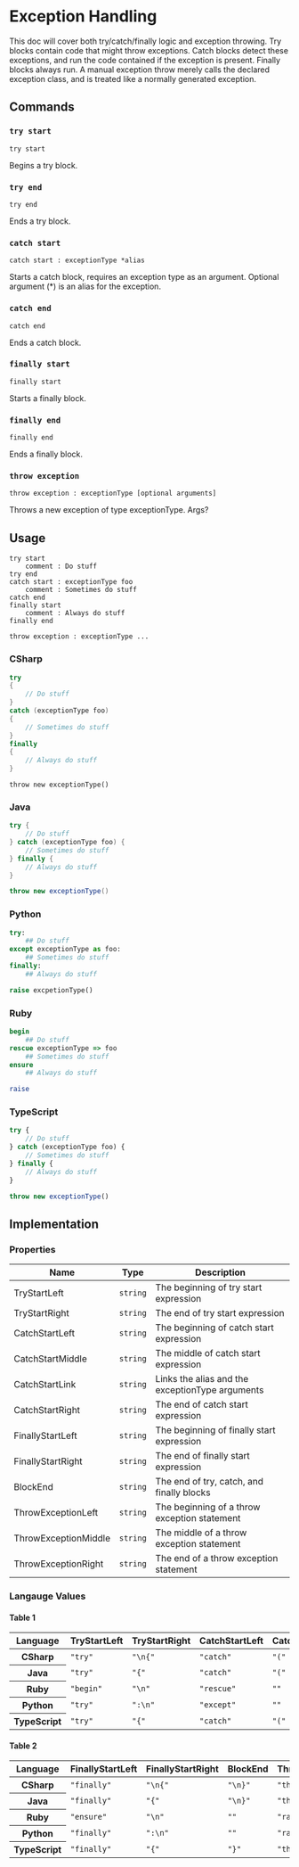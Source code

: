 # Exception Handling

This doc will cover both try/catch/finally logic and exception throwing.
Try blocks contain code that might throw exceptions.
Catch blocks detect these exceptions, and run the code contained if the exception is present.
Finally blocks always run.
A manual exception throw merely calls the declared exception class, and is treated like a normally generated exception.

## Commands

### `try start`

`try start`

Begins a try block.

### `try end`

`try end`

Ends a try block.

### `catch start`

`catch start : exceptionType *alias`

Starts a catch block, requires an exception type as an argument. Optional argument (*) is an alias for the exception.

### `catch end`

`catch end`

Ends a catch block.

### `finally start`

`finally start`

Starts a finally block.

### `finally end`

`finally end`

Ends a finally block.

### `throw exception`

`throw exception : exceptionType [optional arguments]`

Throws a new exception of type exceptionType. Args?

## Usage

```
try start
    comment : Do stuff
try end
catch start : exceptionType foo
    comment : Sometimes do stuff
catch end
finally start
    comment : Always do stuff
finally end
```

```
throw exception : exceptionType ...
```

### CSharp

```csharp
try
{
    // Do stuff
}
catch (exceptionType foo)
{
    // Sometimes do stuff
}
finally
{
    // Always do stuff
}
```

```charp
throw new exceptionType()
```

### Java

```java
try {
    // Do stuff
} catch (exceptionType foo) {
    // Sometimes do stuff
} finally {
    // Always do stuff
}
```

```java
throw new exceptionType()
```

### Python

```python
try:
    ## Do stuff
except exceptionType as foo:
    ## Sometimes do stuff
finally:
    ## Always do stuff
```

```python
raise excpetionType()
```

### Ruby

```ruby
begin
    ## Do stuff
rescue exceptionType => foo
    ## Sometimes do stuff
ensure
    ## Always do stuff
```

```ruby
raise
```

### TypeScript

```typescript
try {
    // Do stuff
} catch (exceptionType foo) {
    // Sometimes do stuff
} finally {
    // Always do stuff
}
```

```typescript
throw new exceptionType()
```

## Implementation

### Properties

<table>
    <thead>
        <th>Name</th>
        <th>Type</th>
        <th>Description</th>
    </thead>
    <tbody>
        <tr>
            <td>TryStartLeft</td>
            <td><code>string</code></td>
            <td>The beginning of try start expression</td>
        </tr>
        <tr>
            <td>TryStartRight</td>
            <td><code>string</code></td>
            <td>The end of try start expression</td>
        </tr>
        <tr>
            <td>CatchStartLeft</td>
            <td><code>string</code></td>
            <td>The beginning of catch start expression</td>
        </tr>
        <tr>
            <td>CatchStartMiddle</td>
            <td><code>string</code></td>
            <td>The middle of catch start expression</td>
        </tr>
        <tr>
            <td>CatchStartLink</td>
            <td><code>string</code></td>
            <td>Links the alias and the exceptionType arguments</td>
        </tr>
        <tr>
            <td>CatchStartRight</td>
            <td><code>string</code></td>
            <td>The end of catch start expression</td>
        </tr>
        <tr>
            <td>FinallyStartLeft</td>
            <td><code>string</code></td>
            <td>The beginning of finally start expression</td>
        </tr>
        <tr>
            <td>FinallyStartRight</td>
            <td><code>string</code></td>
            <td>The end of finally start expression</td>
        </tr>
        <tr>
            <td>BlockEnd</td>
            <td><code>string</code></td>
            <td>The end of try, catch, and finally blocks</td>
        </tr>
        <tr>
            <td>ThrowExceptionLeft</td>
            <td><code>string</code></td>
            <td>The beginning of a throw exception statement</td>
        </tr>
        <tr>
            <td>ThrowExceptionMiddle</td>
            <td><code>string</code></td>
            <td>The middle of a throw exception statement</td>
        </tr>
        <tr>
            <td>ThrowExceptionRight</td>
            <td><code>string</code></td>
            <td>The end of a throw exception statement</td>
        </tr>
    </tbody>
</table>

### Langauge Values

#### Table 1

<table>
    <thead>
        <th>Language</th>
        <th>TryStartLeft</th>
        <th>TryStartRight</th>
        <th>CatchStartLeft</th>
        <th>CatchStartMiddle</th>
        <th>CatchStartLink</th>
        <th>CatchStartRight</th>
    </thead>
    <tbody>
        <tr>
            <th>CSharp</th>
            <td><code>"try"</code></td>
            <td><code>"\n{"</code></td>
            <td><code>"catch"</code></td>
            <td><code>"("</code></td>
            <td><code>""</code></td>
            <td><code>")\n{"</code></td>
        </tr>
        <tr>
            <th>Java</th>
            <td><code>"try"</code></td>
            <td><code>"{"</code></td>
            <td><code>"catch"</code></td>
            <td><code>"("</code></td>
            <td><code>""</code></td>
            <td><code>") {"</code></td>
        </tr>
        <tr>
            <th>Ruby</th>
            <td><code>"begin"</code></td>
            <td><code>"\n"</code></td>
            <td><code>"rescue"</code></td>
            <td><code>""</code></td>
            <td><code>"=>"</code></td>
            <td><code>"\n"</code></td>
        </tr>
        <tr>
            <th>Python</th>
            <td><code>"try"</code></td>
            <td><code>":\n"</code></td>
            <td><code>"except"</code></td>
            <td><code>""</code></td>
            <td><code>"as"</code></td>
            <td><code>":\n"</code></td>
        </tr>
        <tr>
            <th>TypeScript</th>
            <td><code>"try"</code></td>
            <td><code>"{"</code></td>
            <td><code>"catch"</code></td>
            <td><code>"("</code></td>
            <td><code>""</code></td>
            <td><code>") {"</code></td>
        </tr>
    </tbody>
</table>

#### Table 2

<table>
    <thead>
        <th>Language</th>
        <th>FinallyStartLeft</th>
        <th>FinallyStartRight</th>
        <th>BlockEnd</th>
        <th>ThrowExceptionLeft</th>
        <th>ThrowExceptionMiddle</th>
        <th>ThrowExceptionRight</th>
    </thead>
    <tbody>
        <tr>
            <th>CSharp</th>
            <td><code>"finally"</code></td>
            <td><code>"\n{"</code></td>
            <td><code>"\n}"</code></td>
            <td><code>"throw new"</code></td>
            <td><code>"("</code></td>
            <td><code>")"</code></td>
        </tr>
        <tr>
            <th>Java</th>
            <td><code>"finally"</code></td>
            <td><code>"{"</code></td>
            <td><code>"\n}"</code></td>
            <td><code>"throw new"</code></td>
            <td><code>"("</code></td>
            <td><code>")"</code></td>
        </tr>
        <tr>
            <th>Ruby</th>
            <td><code>"ensure"</code></td>
            <td><code>"\n"</code></td>
            <td><code>""</code></td>
            <td><code>"raise"</code></td>
            <td><code>""</code></td>
            <td><code>""</code></td>
        </tr>
        <tr>
            <th>Python</th>
            <td><code>"finally"</code></td>
            <td><code>":\n"</code></td>
            <td><code>""</code></td>
            <td><code>"raise"</code></td>
            <td><code>"("</code></td>
            <td><code>")"</code></td>
        </tr>
        <tr>
            <th>TypeScript</th>
            <td><code>"finally"</code></td>
            <td><code>"{"</code></td>
            <td><code>"}"</code></td>
            <td><code>"throw new"</code></td>
            <td><code>"("</code></td>
            <td><code>")"</code></td>
        </tr>
    </tbody>
</table>
